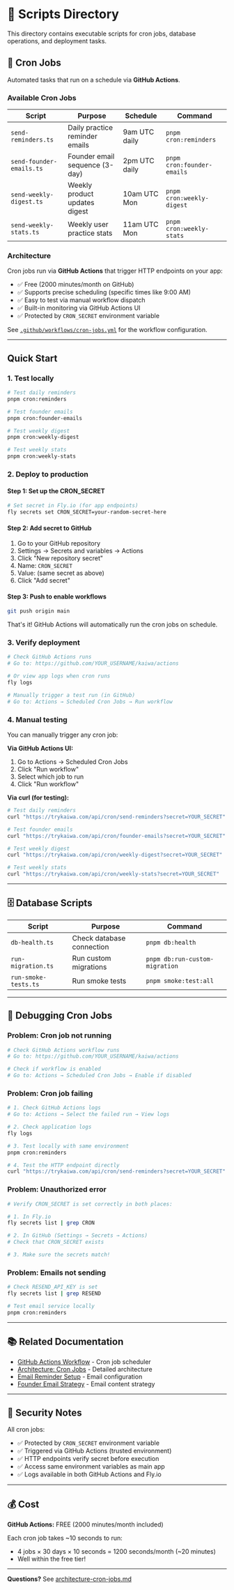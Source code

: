 # 📜 Scripts Directory

This directory contains executable scripts for cron jobs, database operations, and deployment tasks.

## 🔄 Cron Jobs

Automated tasks that run on a schedule via **GitHub Actions**.

### Available Cron Jobs

| Script                   | Purpose                        | Schedule      | Command                    |
| ------------------------ | ------------------------------ | ------------- | -------------------------- |
| `send-reminders.ts`      | Daily practice reminder emails | 9am UTC daily | `pnpm cron:reminders`      |
| `send-founder-emails.ts` | Founder email sequence (3-day) | 2pm UTC daily | `pnpm cron:founder-emails` |
| `send-weekly-digest.ts`  | Weekly product updates digest  | 10am UTC Mon  | `pnpm cron:weekly-digest`  |
| `send-weekly-stats.ts`   | Weekly user practice stats     | 11am UTC Mon  | `pnpm cron:weekly-stats`   |

### Architecture

Cron jobs run via **GitHub Actions** that trigger HTTP endpoints on your app:

- ✅ Free (2000 minutes/month on GitHub)
- ✅ Supports precise scheduling (specific times like 9:00 AM)
- ✅ Easy to test via manual workflow dispatch
- ✅ Built-in monitoring via GitHub Actions UI
- ✅ Protected by `CRON_SECRET` environment variable

See [`.github/workflows/cron-jobs.yml`](../.github/workflows/cron-jobs.yml) for the workflow configuration.

---

## Quick Start

### 1. Test locally

```bash
# Test daily reminders
pnpm cron:reminders

# Test founder emails
pnpm cron:founder-emails

# Test weekly digest
pnpm cron:weekly-digest

# Test weekly stats
pnpm cron:weekly-stats
```

### 2. Deploy to production

#### Step 1: Set up the CRON_SECRET

```bash
# Set secret in Fly.io (for app endpoints)
fly secrets set CRON_SECRET=your-random-secret-here
```

#### Step 2: Add secret to GitHub

1. Go to your GitHub repository
2. Settings → Secrets and variables → Actions
3. Click "New repository secret"
4. Name: `CRON_SECRET`
5. Value: (same secret as above)
6. Click "Add secret"

#### Step 3: Push to enable workflows

```bash
git push origin main
```

That's it! GitHub Actions will automatically run the cron jobs on schedule.

### 3. Verify deployment

```bash
# Check GitHub Actions runs
# Go to: https://github.com/YOUR_USERNAME/kaiwa/actions

# Or view app logs when cron runs
fly logs

# Manually trigger a test run (in GitHub)
# Go to: Actions → Scheduled Cron Jobs → Run workflow
```

### 4. Manual testing

You can manually trigger any cron job:

**Via GitHub Actions UI:**

1. Go to Actions → Scheduled Cron Jobs
2. Click "Run workflow"
3. Select which job to run
4. Click "Run workflow"

**Via curl (for testing):**

```bash
# Test daily reminders
curl "https://trykaiwa.com/api/cron/send-reminders?secret=YOUR_SECRET"

# Test founder emails
curl "https://trykaiwa.com/api/cron/founder-emails?secret=YOUR_SECRET"

# Test weekly digest
curl "https://trykaiwa.com/api/cron/weekly-digest?secret=YOUR_SECRET"

# Test weekly stats
curl "https://trykaiwa.com/api/cron/weekly-stats?secret=YOUR_SECRET"
```

---

## 🗄️ Database Scripts

| Script               | Purpose                   | Command                        |
| -------------------- | ------------------------- | ------------------------------ |
| `db-health.ts`       | Check database connection | `pnpm db:health`               |
| `run-migration.ts`   | Run custom migrations     | `pnpm db:run-custom-migration` |
| `run-smoke-tests.ts` | Run smoke tests           | `pnpm smoke:test:all`          |

---

## 🐛 Debugging Cron Jobs

### Problem: Cron job not running

```bash
# Check GitHub Actions workflow runs
# Go to: https://github.com/YOUR_USERNAME/kaiwa/actions

# Check if workflow is enabled
# Go to: Actions → Scheduled Cron Jobs → Enable if disabled
```

### Problem: Cron job failing

```bash
# 1. Check GitHub Actions logs
# Go to: Actions → Select the failed run → View logs

# 2. Check application logs
fly logs

# 3. Test locally with same environment
pnpm cron:reminders

# 4. Test the HTTP endpoint directly
curl "https://trykaiwa.com/api/cron/send-reminders?secret=YOUR_SECRET"
```

### Problem: Unauthorized error

```bash
# Verify CRON_SECRET is set correctly in both places:

# 1. In Fly.io
fly secrets list | grep CRON

# 2. In GitHub (Settings → Secrets → Actions)
# Check that CRON_SECRET exists

# 3. Make sure the secrets match!
```

### Problem: Emails not sending

```bash
# Check RESEND_API_KEY is set
fly secrets list | grep RESEND

# Test email service locally
pnpm cron:reminders
```

---

## 📚 Related Documentation

- [GitHub Actions Workflow](../.github/workflows/cron-jobs.yml) - Cron job scheduler
- [Architecture: Cron Jobs](../src/lib/docs/architecture-cron-jobs.md) - Detailed architecture
- [Email Reminder Setup](../src/lib/docs/feature-email-reminder-setup.md) - Email configuration
- [Founder Email Strategy](../src/lib/docs/strategy-founder-email.md) - Email content strategy

---

## 🔐 Security Notes

All cron jobs:

- ✅ Protected by `CRON_SECRET` environment variable
- ✅ Triggered via GitHub Actions (trusted environment)
- ✅ HTTP endpoints verify secret before execution
- ✅ Access same environment variables as main app
- ✅ Logs available in both GitHub Actions and Fly.io

---

## 💰 Cost

**GitHub Actions:** FREE (2000 minutes/month included)

Each cron job takes ~10 seconds to run:

- 4 jobs × 30 days × 10 seconds = 1200 seconds/month (~20 minutes)
- Well within the free tier!

---

**Questions?** See [architecture-cron-jobs.md](../src/lib/docs/architecture-cron-jobs.md)
